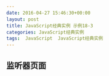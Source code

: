 ```yaml
---
date: 2016-04-27 15:46:30+00:00
layout: post
title: JavaScript经典实例 示例18-3
categories: JavaScript经典实例
tags:  JavaScript  JavaScript经典实例
---
```

监听器页面
----------------

<html>
    <head>
        <title>Listener</title>
        <script type="text/javascript">
            function manageEvent(eventObj, event, eventHandler) {
                if (eventObj.addEventListerener) {
                    eventObj.addEventListerener(event, eventHandler, false);
                } else if (eventObj.attachEvent) {
                    event = 'on' + event;
                    eventObj.attachEvent(event, eventHandler);
                }
                
            }
            
            window.onload = function() {
                manageEvent(window, 'message', receive);
            }
            
            // 把URL修改到你的位置
            function receive(e) {
                var img = document.getElementById('image');
                
                img.src = e.data.split(',')[0];
                img.alt = e.data.split(',')[1];
                e.source.postMessage('Received ' + e.data, '/JavaScript%E7%BB%8F%E5%85%B8%E5%AE%9E%E4%BE%8BExample18-2/');                
            }
            
        </script>
    </head>
    <body>
        <img src="/assets/media/image/quanzhixian.jpg" id="image" alt="来自星星的你剧照" />
    </body>
</html>

[点击查看发送器页面](/JavaScript%E7%BB%8F%E5%85%B8%E5%AE%9E%E4%BE%8BExample18-2/){:target="_blank"} 

源码如下：

``` html
<!DOCTYPE html>
<html>
    <head>
        <title>Listener</title>
        <script type="text/javascript">
            function manageEvent(eventObj, event, eventHandler) {
                if (eventObj.addEventListerener) {
                    eventObj.addEventListerener(event, eventHandler, false);
                } else if (eventObj.attachEvent) {
                    event = 'on' + event;
                    eventObj.attachEvent(event, eventHandler);
                }
                
            }
            
            window.onload = function() {
                manageEvent(window, 'message', receive);
            }
            
            // 把URL修改到你的位置
            function receive(e) {
                var img = document.getElementById('image');
                
                img.src = e.data.split(',')[0];
                img.alt = e.data.split(',')[1];
                e.source.postMessage('Received ' + e.data, '/JavaScript%E7%BB%8F%E5%85%B8%E5%AE%9E%E4%BE%8BExample18-2/');                
            }
            
        </script>
    </head>
    <body>
        <img src="/assets/media/image/quanzhixian.jpg" id="image" alt="来自星星的你剧照" />
    </body>
</html>
``` 
